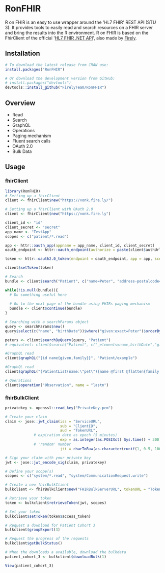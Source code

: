 # RonFHIR
R on FHIR is an easy to use wrapper around the 'HL7 FHIR' REST API (STU 3). It provides tools to easily read and search resources on a FHIR server and bring the results into the R environment. R on FHIR is based on the FhirClient of the official '[HL7 FHIR .NET API](https://github.com/ewoutkramer/fhir-net-api)', also made by [Firely](https://fire.ly/).

## Installation
```r
# To download the latest release from CRAN use:
install.packages("RonFHIR")

# Or download the development version from GitHub:
# install.packages("devtools")
devtools::install_github("FirelyTeam/RonFHIR")
```

## Overview
 - Read
 - Search
 - GraphQL
 - Operations
 - Paging mechanism
 - Fluent search calls
 - OAuth 2.0
 - Bulk Data

## Usage
### fhirClient
```r
library(RonFHIR)
# Setting up a fhirClient
client <- fhirClient$new("https://vonk.fire.ly/")

# Setting up a fhirClient with OAuth 2.0
client <- fhirClient$new("https://vonk.fire.ly")

client_id <- "id"
client_secret <- "secret"
app_name <- "TestApp"
scopes <- c("patient/*.read")

app <- httr::oauth_app(appname = app_name, client_id, client_secret)
oauth_endpoint <- httr::oauth_endpoint(authorize = paste(client$authUrl, "?aud=", client$endpoint, sep=""), access = client$tokenUrl)

token <- httr::oauth2.0_token(endpoint = oauth_endpoint, app = app, scope = scopes)

client$setToken(token)

# Search
bundle <- client$search("Patient", c("name=Peter", "address-postalcode=3999"))

while(!is.null(bundle)){
  # Do something useful here
  
  # Go to the next page of the bundle using FHIRs paging mechanism
  bundle <- client$continue(bundle)
}

# Searching with a searchParams object
query <- searchParams$new()
query$select(c("name", "birthDate"))$where("given:exact=Peter")$orderBy("family")

peters <- client$searchByQuery(query, "Patient") 
# equivalent: client$search("Patient", c("_elements=name,birthDate","given:exact=Peter", "_sort=family"))

#GraphQL read
client$qraphQL("{id name{given,family}}", "Patient/example")

#GraphQL read
client$qraphQL("{PatientList(name:\"pet\"){name @first @flatten{family,given @first}}}")

# Operations
client$operation("Observation", name = "lastn")
```
### fhirBulkClient
```r
privatekey <- openssl::read_key("PrivateKey.pem")

# Create your claim
claim <- jose::jwt_claim(iss = "ServiceURL",
                         sub = "ClientID",
                         aud = "TokenURL",
			 # expiration date as epoch (5 minutes)
                         exp = as.integer(as.POSIXct( Sys.time() + 300)), 
   			 # 'random' number
                         jti = charToRaw(as.character(runif(1, 0.5, 100000000000)))) 

# Sign your claim with your private key
jwt <- jose::jwt_encode_sig(claim, privatekey)

# Define your scope(s)
scopes <- c("system/*.read", "system/CommunicationRequest.write")

# Create a new fhirBulkClient
bulkclient <- fhirBulkClient$new("FHIRBulkServerURL", tokenURL = "TokenURL")

# Retrieve your token
token <- bulkclient$retrieveToken(jwt, scopes)

# Set your token
bulkclient$setToken(token$access_token)

# Request a download for Patient Cohort 3
bulkclient$groupExport(3)

# Request the progress of the requests
bulkclient$getBulkStatus()

# When the downloads a available, download the bulkdata
patient_cohort_3 <- bulkclient$downloadBulk(1)

View(patient_cohort_3)
```
